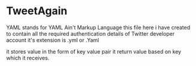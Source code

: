 # TweetAgain
YAML stands for YAML Ain't Markup Language
this file here i have created to contain all the
required authentication details of Twitter developer
account 
it's extension is .yml or .Yaml

it stores value in the form of key value pair
it return value based on key which it receives.

